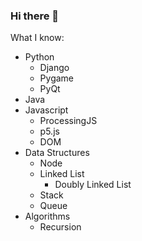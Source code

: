 ### Hi there 👋
What I know:
- Python
  - Django
  - Pygame
  - PyQt
- Java
- Javascript
  - ProcessingJS
  - p5.js
  - DOM
- Data Structures
  - Node
  - Linked List
    - Doubly Linked List
  - Stack 
  - Queue
- Algorithms
  - Recursion
  
<!--
**AyushSharma255/AyushSharma255** is a ✨ _special_ ✨ repository because its `README.md` (this file) appears on your GitHub profile.

Here are some ideas to get you started:

- 🔭 I’m currently working on ...
- 🌱 I’m currently learning ...
- 👯 I’m looking to collaborate on ...
- 🤔 I’m looking for help with ...
- 💬 Ask me about ...
- 📫 How to reach me: ...
- 😄 Pronouns: ...
- ⚡ Fun fact: ...
-->
